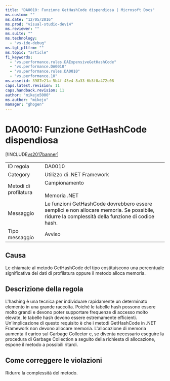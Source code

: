 ```yaml
---
title: "DA0010: Funzione GetHashCode dispendiosa | Microsoft Docs"
ms.custom: ""
ms.date: "12/05/2016"
ms.prod: "visual-studio-dev14"
ms.reviewer: ""
ms.suite: ""
ms.technology: 
  - "vs-ide-debug"
ms.tgt_pltfrm: ""
ms.topic: "article"
f1_keywords: 
  - "vs.performance.rules.DAExpensiveGetHashCode"
  - "vs.performance.DA0010"
  - "vs.performance.rules.DA0010"
  - "vs.performance.10"
ms.assetid: 3987e21a-5b4f-45e4-8a33-6b3f0a472c08
caps.latest.revision: 11
caps.handback.revision: 11
author: "mikejo5000"
ms.author: "mikejo"
manager: "ghogen"
---
```

# DA0010: Funzione GetHashCode dispendiosa
[!INCLUDE[vs2017banner](../code-quality/includes/vs2017banner.md)]

|||  
|-|-|  
|ID regola|DA0010|  
|Category|Utilizzo di .NET Framework|  
|Metodi di profilatura|Campionamento<br /><br /> Memoria .NET|  
|Messaggio|Le funzioni GetHashCode dovrebbero essere semplici e non allocare memoria.  Se possibile, ridurre la complessità della funzione di codice hash.|  
|Tipo messaggio|Avviso|  
  
## Causa  
 Le chiamate al metodo GetHashCode del tipo costituiscono una percentuale significativa dei dati di profilatura oppure il metodo alloca memoria.  
  
## Descrizione della regola  
 L'hashing è una tecnica per individuare rapidamente un determinato elemento in una grande raccolta.  Poiché le tabelle hash possono essere molto grandi e devono poter supportare frequenze di accesso molto elevate, le tabelle hash devono essere estremamente efficienti.  Un'implicazione di questo requisito è che i metodi GetHashCode in .NET Framework non devono allocare memoria.  L'allocazione di memoria aumenta il carico sul Garbage Collector e, se diventa necessario eseguire la procedura di Garbage Collection a seguito della richiesta di allocazione, espone il metodo a possibili ritardi.  
  
## Come correggere le violazioni  
 Ridurre la complessità del metodo.